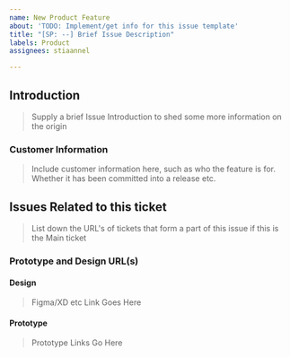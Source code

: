 ```yaml
---
name: New Product Feature
about: 'TODO: Implement/get info for this issue template'
title: "[SP: --] Brief Issue Description"
labels: Product
assignees: stiaannel

---
```


## Introduction
> Supply a brief Issue Introduction to shed some more information on the origin

### Customer Information
> Include customer information here, such as who the feature is for. Whether it has been committed into a release etc.

## Issues Related to this ticket
>  List down the URL's of tickets that form a part of this issue if this is the Main ticket

### Prototype and Design URL(s)

#### Design
> Figma/XD etc Link Goes Here

#### Prototype
> Prototype Links Go Here
